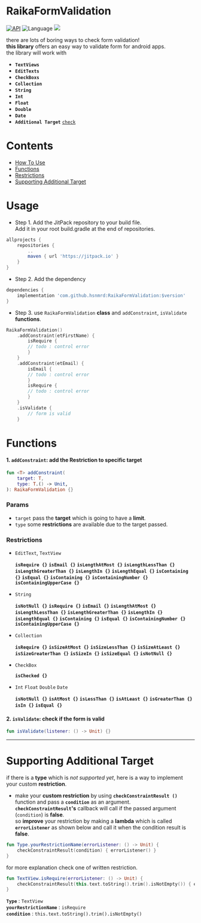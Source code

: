 # RaikaFormValidation


[![API](https://img.shields.io/badge/API-16%2B-brightgreen.svg?style=flat)](https://android-arsenal.com/api?level=16)
![Language](https://img.shields.io/badge/language-Kotlin-red.svg)
[![](https://jitpack.io/v/hsnmrd/RaikaFormValidation.svg)](https://jitpack.io/#hsnmrd/RaikaFormValidation)  

there are lots of boring ways to check form validation!  
**this library** offers an easy way to validate form for android apps.  
the library will work with  
- **```TextViews```**  
- **```EditTexts```**  
- **```CheckBoxs```**  
- **```Collection```**  
- **```String```**  
- **```Int```**  
- **```Float```**  
- **```Double```**  
- **```Date```**  
- **```Additional Target```** [```check```](https://github.com/hsnmrd/RaikaFormValidation#supporting-additional-target) 

# Contents
- [How To Use](https://github.com/hsnmrd/RaikaFormValidation#usage)  
- [Functions](https://github.com/hsnmrd/RaikaFormValidation#functions)  
- [Restrictions](https://github.com/hsnmrd/RaikaFormValidation#restrictions) 
- [Supporting Additional Target](https://github.com/hsnmrd/RaikaFormValidation#supporting-additional-target) 


# Usage  

- Step 1. Add the JitPack repository to your build file.  
Add it in your root build.gradle at the end of repositories.  
```groovy
allprojects {
	repositories {
		..
		maven { url 'https://jitpack.io' }
	}
}
```
- Step 2. Add the dependency
```groovy
dependencies {
	implementation 'com.github.hsnmrd:RaikaFormValidation:$version'
}
```  
  
- Step 3. use ```RaikaFormValidation``` **class** and ```addConstraint```, ```isValidate``` **functions**.   
```kotlin
RaikaFormValidation()
	.addConstraint(etFirstName) {
	    isRequire {
		// todo : control error
	    }
	}
	.addConstraint(etEmail) {
	    isEmail {
		// todo : control error
	    }
	    isRequire {
		// todo : control error
	    }
	}
	.isValidate {
		// form is valid
	}
```
  
  
# Functions  
#### 1. ```addConstraint```: add the Restriction to specific target  
```kotlin
fun <T> addConstraint(
	target: T,
	type: T.() -> Unit,
): RaikaFormValidation {}
```
    
### Params  
- ```target``` pass the **target** which is going to have a **limit**.
- ```type``` some **restrictions** are available due to the target passed.  
 
 
### Restrictions
- ```EditText```, ```TextView```   

	**```isRequire {}```**  **```isEmail {}```**  **```isLengthAtMost {}```**  **```isLengthLessThan {}```**  **```isLengthGreaterThan {}```**  **```isLengthIn {}```**  **```isLengthEqual {}```**  **```isContaining {}```**  **```isEqual {}```**  **```isContaining {}```**  **```isContainingNumber {}```**  **```isContainingUpperCase {}```**  

- ```String```    

	**```isNotNull {}```**  **```isRequire {}```**  **```isEmail {}```**  **```isLengthAtMost {}```**  **```isLengthLessThan {}```**  **```isLengthGreaterThan {}```**  **```isLengthIn {}```**  **```isLengthEqual {}```**  **```isContaining {}```**  **```isEqual {}```** **```isContainingNumber {}```**  **```isContainingUpperCase {}```**  


- ```Collection```    

	**```isRequire {}```**  **```isSizeAtMost {}```**  **```isSizeLessThan {}```**  **```isSizeAtLeast {}```**  **```isSizeGreaterThan {}```**  **```isSizeIn {}```**  **```isSizeEqual {}```**  **```isNotNull {}```**  
	
- ```CheckBox```    

	**```isChecked {}```**  
	
- ```Int``` ```Float``` ```Double``` ```Date```

	**```isNotNull {}```**  **```isAtMost {}```**  **```isLessThan {}```**  **```isAtLeast {}```**  **```isGreaterThan {}```**  **```isIn {}```**  **```isEqual {}```**  
	
	

#### 2. ```isValidate```: check if the form is valid	 
```kotlin
fun isValidate(listener: () -> Unit) {}
```  

---------- 
	
	
# Supporting Additional Target  
if there is a **type** which is *not supported yet*, here is a way to implement your custom **restriction**.  
- make your **custom restriction** by using **```checkConstraintResult ()```** function and pass a **```condition```** as an argument.  
	**```checkConstraintResult```'s** callback will call if the passed argument (```condition```) is **false**.  
	so **improve** your restriction by making a **lambda** which is called **```errorListener```** as shown below and call it when the condition result is **false**.  
```kotlin
fun Type.yourRestrictionName(errorListener: () -> Unit) {
    checkConstraintResult(condition) { errorListener() }
}  
```  

for more explanation check one of written restriction.  
``` kotlin
fun TextView.isRequire(errorListener: () -> Unit) {
    checkConstraintResult(this.text.toString().trim().isNotEmpty()) { errorListener() }
}
``` 
**```Type```** : ```TextView```  
**```yourRestrictionName```** : ```isRequire```  
**```condition```** : ```this.text.toString().trim().isNotEmpty()```  
	
	
	
	
